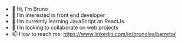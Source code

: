 - 👋 Hi, I’m Bruno
- 👀 I’m interested in front end developer 
- 🌱 I’m currently learning JavaScript an ReactJs
- 💞️ I’m looking to collaborate on web projects 
- 📫 How to reach me: https://www.linkedin.com/in/brunolealbarreto/

